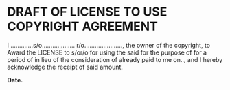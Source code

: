 # DRAFT OF LICENSE TO USE COPYRIGHT AGREEMENT

I ………….s/o………………. r/o………………...., the owner of the copyright, to Award the LICENSE to s/or/o for using the said for the purpose of for a period of in lieu of the consideration of already paid to me on.., and I hereby acknowledge the receipt of said amount.

**Date.**      
